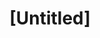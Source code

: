 ---
pid: MX69
title: "[Untitled]"
location_transcription: 
zipcode: 
outside_phl: 
neighborhood: 
age: '6'
age_range: 6-13
instagram: 
image_file_name: MX_69.jpg
proposal_transcription: 
topic: Unknown
topic_summary: '0'
type: Other No Form
keywords_other: 
credit: Rylee Obrry
image_labels: 
twitter: 
facebook: 
permalink: "/monuments/mx69/"
layout: item-page
---